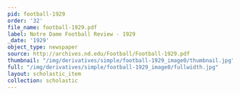 ```yaml
---
pid: football-1929
order: '32'
file_name: football-1929.pdf
label: Notre Dame Football Review - 1929
_date: '1929'
object_type: newspaper
source: http://archives.nd.edu/Football/Football-1929.pdf
thumbnail: "/img/derivatives/simple/football-1929_image0/thumbnail.jpg"
full: "/img/derivatives/simple/football-1929_image0/fullwidth.jpg"
layout: scholastic_item
collection: scholastic
---
```

